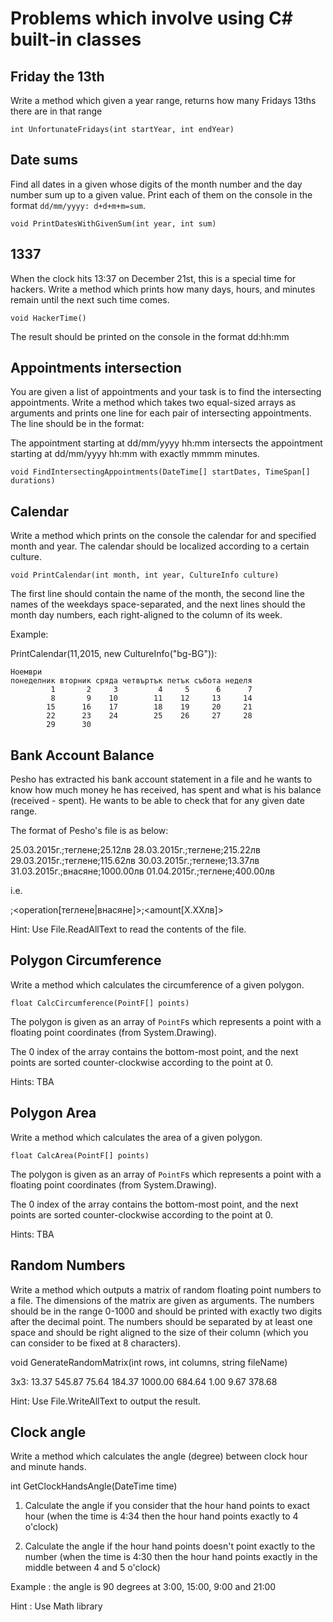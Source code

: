 # Problems which involve using C# built-in classes #

## Friday the 13th ##

Write a method which given a year range, returns how many
Fridays 13ths there are in that range

`int UnfortunateFridays(int startYear, int endYear)`

## Date sums ##

Find all dates in a given whose digits of the month number
and the day number sum up to a given value. Print each of
them on the console in the format 
`dd/mm/yyyy: d+d+m+m=sum`.

`void PrintDatesWithGivenSum(int year, int sum)`

## 1337 ##

When the clock hits 13:37 on December 21st, this is a special
time for hackers. Write a method which prints how many days,
hours, and minutes remain until the next such time comes.

`void HackerTime()`

The result should be printed on the console in the format dd:hh:mm

## Appointments intersection ##

You are given a list of appointments and your task is to find the
intersecting appointments. Write a method which takes two equal-sized
arrays as arguments and prints one line for each pair of intersecting
appointments. The line should be in the format:

The appointment starting at dd/mm/yyyy hh:mm intersects the
appointment starting at dd/mm/yyyy hh:mm with exactly mmmm minutes.

`void FindIntersectingAppointments(DateTime[] startDates, TimeSpan[] durations)`

## Calendar ##

Write a method which prints on the console the calendar for and
specified month and year. The calendar should be localized according to
a certain culture.

`void PrintCalendar(int month, int year, CultureInfo culture)`

The first line should contain the name of the month, the second line
the names of the weekdays space-separated, and the next lines should
the month day numbers, each right-aligned to the column of its week.

Example:

PrintCalendar(11,2015, new CultureInfo("bg-BG")):
```
Ноември
понеделник вторник сряда четвъртък петък събота неделя
         1       2     3         4     5      6      7
         8       9    10        11    12     13     14
        15      16    17        18    19     20     21
        22      23    24        25    26     27     28		 
		29      30     
```

## Bank Account Balance ##

Pesho has extracted his bank account statement in a file
and he wants to know how much money he has received, has spent
and what is his balance (received - spent). 
He wants to be able to check that for any given date range.

The format of Pesho's file is as below:

25.03.2015г.;теглене;25.12лв
28.03.2015г.;теглене;215.22лв
29.03.2015г.;теглене;115.62лв
30.03.2015г.;теглене;13.37лв
31.03.2015г.;внасяне;1000.00лв
01.04.2015г.;теглене;400.00лв

i.e.

<date>;<operation[теглене|внасяне]>;<amount[X.XXлв]>

Hint: Use File.ReadAllText to read the contents of the file.

## Polygon Circumference ##

Write a method which calculates the circumference of a given polygon.

`float CalcCircumference(PointF[] points)`

The polygon is given as an array of `PointF`s which represents
a point with a floating point coordinates (from System.Drawing).

The 0 index of the array contains the bottom-most point,
and the next points are sorted counter-clockwise according to
the point at 0.

Hints: TBA

## Polygon Area ##

Write a method which calculates the area of a given polygon.

`float CalcArea(PointF[] points)`

The polygon is given as an array of `PointF`s which represents
a point with a floating point coordinates (from System.Drawing).

The 0 index of the array contains the bottom-most point,
and the next points are sorted counter-clockwise according to
the point at 0.

Hints: TBA

## Random Numbers ##

Write a method which outputs a matrix of random floating point
numbers to a file.
The dimensions of the matrix are given as arguments. The numbers
should be in the range 0-1000 and should be printed with exactly
two digits after the decimal point. The numbers should be separated
by at least one space and should be right aligned to the size of their
column (which you can consider to be fixed at 8 characters).

void GenerateRandomMatrix(int rows, int columns, string fileName)

3x3:
   13.37  545.87   75.64
  184.37 1000.00  684.64
    1.00    9.67  378.68
   
Hint: Use File.WriteAllText to output the result.

## Clock angle ##

Write a method which calculates the angle (degree) between clock hour and minute hands. 

int GetClockHandsAngle(DateTime time)

1) Calculate the angle if you consider that the hour hand points to exact hour (when the time is 4:34 then the hour hand points exactly to 4 o'clock)

2) Calculate the angle if the hour hand points doesn't point exactly to the number (when the time is 4:30 then the hour hand points exactly in the middle between 4 and 5 o'clock)

Example : the angle is 90 degrees at 3:00, 15:00, 9:00 and 21:00

Hint : Use Math library
